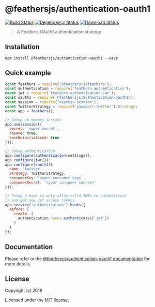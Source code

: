 # @feathersjs/authentication-oauth1

[![Build Status](https://travis-ci.org/feathersjs/feathers.png?branch=master)](https://travis-ci.org/feathersjs/feathers)
[![Dependency Status](https://img.shields.io/david/feathersjs/feathers.svg?style=flat-square&path=packages/authentication-oauth1)](https://david-dm.org/feathersjs/feathers?path=packages/authentication-oauth1)
[![Download Status](https://img.shields.io/npm/dm/@feathersjs/authentication-oauth1.svg?style=flat-square)](https://www.npmjs.com/package/@feathersjs/authentication-oauth1)

> A Feathers OAuth1 authentication strategy

## Installation

```
npm install @feathersjs/authentication-oauth1 --save
```

## Quick example

```js
const feathers = require('@feathersjs/feathers');
const authentication = require('feathers-authentication');
const jwt = require('feathers-authentication-jwt');
const oauth1 = require('@feathersjs/authentication-oauth1');
const session = require('express-session');
const TwitterStrategy = require('passport-twitter').Strategy;
const app = feathers();

// Setup in memory session
app.use(session({
  secret: 'super secret',
  resave: true,
  saveUninitialized: true
}));

// Setup authentication
app.configure(authentication(settings));
app.configure(jwt());
app.configure(oauth1({
  name: 'twitter',
  Strategy: TwitterStrategy,
  consumerKey: '<your consumer key>',
  consumerSecret: '<your consumer secret>'
}));

// Setup a hook to only allow valid JWTs to authenticate
// and get new JWT access tokens
app.service('authentication').hooks({
  before: {
    create: [
      authentication.hooks.authenticate(['jwt'])
    ]
  }
});
```

## Documentation

Please refer to the [@feathersjs/authentication-oauth1 documentation](http://docs.feathersjs.com/) for more details.

## License

Copyright (c) 2018

Licensed under the [MIT license](LICENSE).
